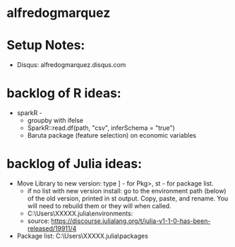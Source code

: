 # alfredogmarquez

# Setup Notes:
  - Disqus: alfredogmarquez.disqus.com

# backlog of R ideas:
  - sparkR -
    - groupby with ifelse
    - SparkR::read.df(path, "csv", inferSchema = "true")
    - Baruta package (feature selection) on economic variables

# backlog of Julia ideas:
  - Move Library to new version: type ] - for Pkg>, st - for package list.
    - if no list with new version install: go to the environment path (below) of the old version, printed in st output. Copy, paste, and rename. You will need to rebuild them or they will when called.
    - C:\Users\XXXXX\.julia\environments: 
    - source: https://discourse.julialang.org/t/julia-v1-1-0-has-been-released/19911/4
  - Package list: C:\Users\XXXXX\.julia\packages
